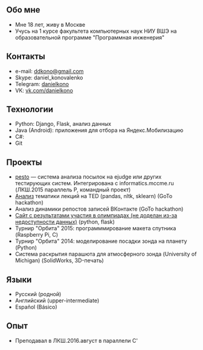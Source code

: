 ## Обо мне
*   Мне 18 лет, живу в Москве
*   Учусь на 1 курсе факультета компьютерных наук НИУ ВШЭ на образовательной программе "Программная инженерия"

## Контакты 
*   e-mail: [ddkono@gmail.com](mailto:ddkono@gmail.com)
*   Skype: daniel_konovalenko
*   Telegram: [danielkono](https://telegram.me/danielkono)
*   VK: [vk.com/danielkono](https://vk.com/danielkono)

## Технологии

*   Python: Django, Flask, анализ данных
*   Java (Android): приложения для отбора на Яндекс.Мобилизацию 
*   С#: 
*   Git

## Проекты

*   [pesto](https://github.com/parallel-p/pesto) — система анализа посылок на ejudge или других тестирующих систем. Интегрирована с informatics.mccme.ru (ЛКШ.2015 параллель P, командный проект)
*   [Анализ](https://docs.google.com/document/d/11sVcWf9Mby_w1H2k3xjQKFxv0qG48uPTR71Ko0C1IkQ/edit?usp=sharing) тематики лекций на TED (pandas, nltk, sklearn) (GoTo hackathon)
*   Анализ динамики репостов записей ВКонтакте (GoTo hackathon) 
*   [Сайт с результатами участия в олимпиадах (не доделан из-за недоступности данных)](https://github.com/daniil-konovalenko/kirpykla) (python, flask)
*   Турнир "Орбита" 2015: программмирование макета спутника (Raspberry Pi, C)
*   Турнир "Орбита" 2014: моделирование посадки зонда на планету (Python)
*   Система раскрытия парашюта для атмосферного зонда (University of Michigan) (SolidWorks, 3D-печать)


## Языки

*   Русский (родной)
*   Английский (upper-intermediate)
*   Español (Básico)

## Опыт
*   Преподавал в ЛКШ.2016.август в параллели C'
